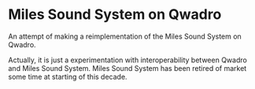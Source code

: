 # Miles Sound System on Qwadro
An attempt of making a reimplementation of the Miles Sound System on Qwadro.

Actually, it is just a experimentation with interoperability between Qwadro and Miles Sound System.
Miles Sound System has been retired of market some time at starting of this decade.
